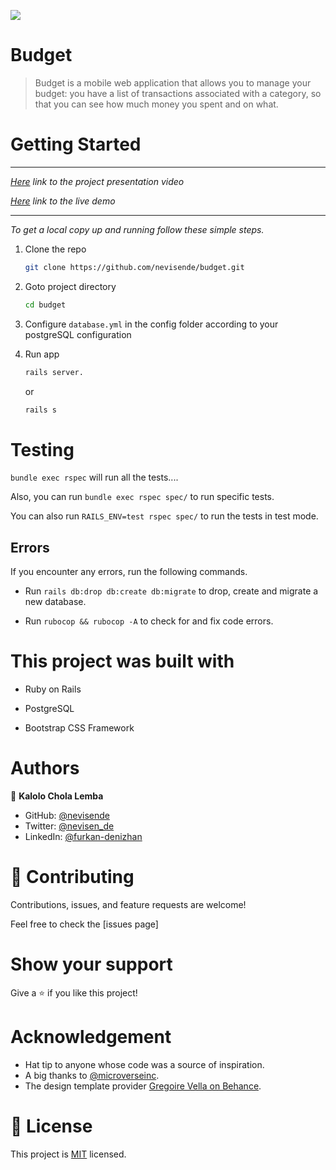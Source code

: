 ![](https://img.shields.io/badge/Microverse-blueviolet)

# Budget

> Budget is a mobile web application that allows you to manage your budget: you have a list of transactions associated with a category, so that you can see how much money you spent and on what.

# Getting Started
----
_[Here](https://drive.google.com/file/d/1lxGV1ZORn-1vis-OriPPujdC_N6QrXhg/view?usp=sharing)  link to the project presentation video_

_[Here](https://cryptic-refuge-36900.herokuapp.com/) link to the live demo_

---

_To get a local copy up and running follow these simple steps._

1. Clone the repo
   ```sh
   git clone https://github.com/nevisende/budget.git
   ```
2. Goto project directory
   ```sh
   cd budget
   ```

3. Configure `database.yml` in the config folder according to your postgreSQL configuration
4. Run app
   ```sh
   rails server.
   ```
   or
   ```sh
   rails s 
   ```


# Testing

`bundle exec rspec` will run all the tests....

Also, you can run `bundle exec rspec spec/` to run specific tests.

You can also run `RAILS_ENV=test rspec spec/` to run the tests in test mode.

## Errors

If you encounter any errors, run the following commands.

- Run `rails db:drop db:create db:migrate` to drop, create and migrate a new database.

- Run `rubocop && rubocop -A` to check for and fix code errors.

# This project was built with

- Ruby on Rails

- PostgreSQL

- Bootstrap CSS Framework

# Authors
👤 **Kalolo Chola Lemba**
- GitHub: [@nevisende](https://github.com/nevisende)
- Twitter: [@nevisen_de](https://twitter.com/nevisen_de) 
- LinkedIn: [@furkan-denizhan](https://www.linkedin.com/in/furkan-denizhan)

# 🤝 Contributing

Contributions, issues, and feature requests are welcome!

Feel free to check the [issues page]

# Show your support

Give a ⭐️ if you like this project!

# Acknowledgement

- Hat tip to anyone whose code was a source of inspiration.
- A big thanks to [@microverseinc](https://github.com/microverseinc).
- The design template provider [Gregoire Vella on Behance](https://www.behance.net/gregoirevella).

# 📝 License

This project is [MIT](./MIT.md) licensed.